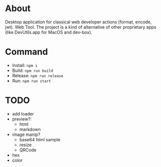 # About

Desktop application for classical web developer actions (format, encode, jwt). Web Tool.
The project is a kind of alternative of other proprietary apps (like DevUtils.app for MacOS and dev-box).

# Command

- Install: `npm i`
- Build: `npm run build`
- Release: `npm run release`
- Run: `npm run start`

# TODO

- add loader
- preview?:
  - html
  - markdown
- image manip?
  - base64 html sample
  - resize
  - QRCode
- hex
- color
